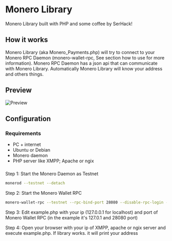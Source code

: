# Monero Library
Monero Library built with PHP and some coffee by SerHack!

## How it works
Monero Library (aka Monero_Payments.php) will try to connect to your Monero RPC Daemon (monero-wallet-rpc, See section how to use for more information).
Monero RPC Daemon has a json api that can communicate with Monero Library. Automatically Monero Library will know your address and others things.

## Preview
![Preview](http://i.imgur.com/fyfRCOS.png)

## Configuration
### Requirements
 - PC + internet
 - Ubuntu or Debian
 - Monero daemon
 - PHP server like XMPP; Apache or ngix
 
###

Step 1: Start the Monero Daemon as Testnet
```bash
monerod --testnet --detach
```

Step 2: Start the Monero Wallet RPC
```bash
monero-wallet-rpc --testnet --rpc-bind-port 28080 --disable-rpc-login --wallet-file /path/walletfile
```

Step 3: Edit example.php with your ip (127.0.0.1 for localhost) and port of Monero Wallet RPC (in the example it's 127.0.1 and 28080 port)


Step 4: Open your browser with your ip of XMPP, apache or ngix server and execute example.php. If library works. it will print your address
